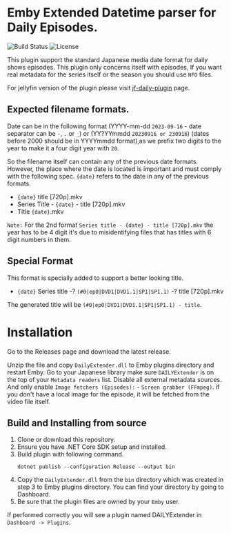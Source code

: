 # Emby Extended Datetime parser for Daily Episodes.

![Build Status](https://github.com/ArabCoders/emby-daily-plugin/actions/workflows/build-validation.yml/badge.svg)
![License](https://img.shields.io/github/license/ArabCoders/emby-daily-plugin.svg)

This plugin support the standard Japanese media date format for daily shows episodes. This plugin only concerns itself with episodes,
If you want real metadata for the series itself or the season you should use `NFO` files.

For jellyfin version of the plugin please visit [jf-daily-plugin](https://github.com/arabcoders/jf-daily-plugin) page.

## Expected filename formats.

Date can be in the following format (YYYY-mm-dd `2023-09-16` - date separator can be `-`, `.` or `_`) or (YY?YYmmdd `20230916 or 230916`) (dates before 2000 should be in YYYYmmdd format),as we prefix two digits to the year to make it a four digit year with `20`.

So the filename itself can contain any of the previous date formats. However, the place where the date is located is important and must comply with the following spec. `{date}` refers to the date in any of the previous formats.

* `{date}` title [720p].mkv
* Series Title - `{date}` - title [720p].mkv
* Title `{date}`.mkv

`Note:` For the 2nd format `Series title - {date} - title [720p].mkv` the year has to be 4 digit it's due to misidentifying files that has titles with 6 digit numbers in them.

## Special Format

This format is specially added to support a better looking title.
* `{date}` Series title -? `(#0|ep0|DVD1|DVD1.1|SP1|SP1.1)` -? title [720p].mkv

The generated title will be `(#0|ep0|DVD1|DVD1.1|SP1|SP1.1) - title`.

# Installation

Go to the Releases page and download the latest release.

Unzip the file and copy `DailyExtender.dll` to Emby plugins directory and restart Emby. Go to your Japanese library make sure `DAILYExtender` is on the top of your `Metadata readers` list. Disable all external metadata sources. And only enable `Image fetchers (Episodes):` - `Screen grabber (FFmpeg)`. if you don't have a local image for the episode, it will be fetched from the video file itself.

## Build and Installing from source

1. Clone or download this repository.
2. Ensure you have .NET Core SDK setup and installed.
3. Build plugin with following command.
    ```
    dotnet publish --configuration Release --output bin
    ```
4. Copy the `DailyExtender.dll` from the `bin` directory which was created in step 3 to Emby plugins directory. You can find your directory by going to Dashboard.
5. Be sure that the plugin files are owned by your `Emby` user.

If performed correctly you will see a plugin named DAILYExtender in `Dashboard -> Plugins`.
